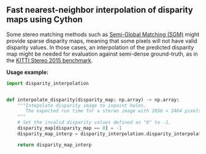 ## Fast nearest-neighbor interpolation of disparity maps using Cython

Some stereo matching methods such as [Semi-Global Matching (SGM)](https://core.ac.uk/download/pdf/11134866.pdf) might provide sparse disparity maps, meaning that some pixels will not have valid disparity values. In those cases, an interpolation of the predicted disparity map might be needed for evaluation against semi-dense ground-truth, as in the [KITTI Stereo 2015 benchmark](http://www.cvlibs.net/datasets/kitti/eval_scene_flow.php?benchmark=stereo).

**Usage example:**
```python
import disparity_interpolation


def interpolate_disparity(disparity_map: np.array) -> np.array:
    """Intepolate disparity image to inpaint holes.
       The expected run time for a stereo image with 2056 × 2464 pixels is ~50 ms.
    """
    # Set the invalid disparity values defined as "0" to -1.
    disparity_map[disparity_map == 0] = -1
    disparity_map_interp = disparity_interpolation.disparity_interpolator(disparity_map)

    return disparity_map_interp
```
